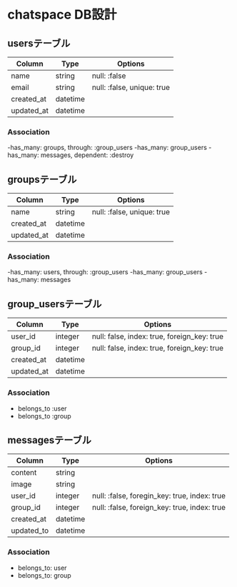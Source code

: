 # chatspace DB設計

## usersテーブル
|Column|Type|Options|
|------|----|-------|
|name|string|null: :false|
|email|string|null: :false, unique: true|
|created_at|datetime|
|updated_at|datetime|

### Association
-has_many: groups, through: :group_users
-has_many: group_users
-has_many: messages, dependent: :destroy


## groupsテーブル
|Column|Type|Options|
|------|----|-------|
|name|string|null: :false, unique: true|
|created_at|datetime|
|updated_at|datetime|

### Association
-has_many: users, through: :group_users
-has_many: group_users
-has_many: messages

## group_usersテーブル
|Column|Type|Options|
|------|----|-------|
|user_id|integer|null: false, index: true, foreign_key: true|
|group_id|integer|null: false, index: true, foreign_key: true|
|created_at|datetime|
|updated_at|datetime|

### Association
- belongs_to :user
- belongs_to :group

## messagesテーブル
|Column|Type|Options|
|------|----|-------|
|content|string|
|image|string|
|user_id|integer|null: :false, foregin_key: true, index: true|
|group_id|integer|null: :false, foreign_key: true, index: true|
|created_at|datetime|
|updated_to|datetime|

### Association
- belongs_to: user
- belongs_to: group
